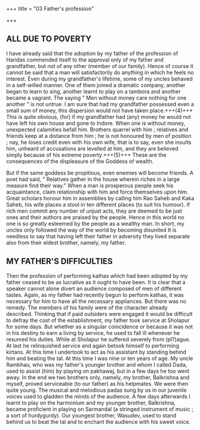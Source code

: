 +++
title = "03 Father's profession"

+++
## ALL DUE TO POVERTY
I have already said that the adoption by my father of the profession of Haridas commended
itself to the approval only of my father and grandfather, but not of any other (member of our family).
Hence of course it cannot be said that a man will satisfactorily do anything in which he feels no
interest. Even during my grandfather's lifetime, some of my uncles behaved in a self-willed manner.
One of them joined a dramatic company, another began to learn to sing, another learnt to play on a
tambora and another became a vagrant. The saying " Men without money care nothing for one
another " is not untrue. I am sure that had my grandfather possessed even a small sum of money,
this dispersion would not have taken place.+++(4)+++ This is quite obvious, (for) if my grandfather had (any)
money he would not have left his own house and gone to Indore. When one is without money,
unexpected calamities befall him. Brothers quarrel with him ; relatives and friends keep at a distance
from him ; he is not honoured by men of position ; nay, he loses credit even with his own wife, that is
to say, even she insults him, unheard of accusations are levelled at him, and they are believed
simply because of his extreme poverty.+++(5)+++ These are the consequences of the displeasure of the
Goddess of wealth. 

But if the same goddess be propitious, even enemies will become friends. A
poet had said, " Relatives gather in the house wherein riches in a large measure find
their way." When a man is prosperous people seek his acquaintance, claim relationship with him
and force themselves upon him. Great scholars honour him in assemblies by calling him Rao Saheb
and Kaka Saheb, his wife places a stool in ten different places (to suit his humour). If rich men
commit any number of unjust acts, they are deemed to be just ones and their authors are praised by
the people. Hence in this world no one is so greatly esteemed by the people as a wealthy man. In
short, my uncles only followed the way of the world by becoming disunited It is needless to say that
having left their father in adversity they lived separate also from their eldest brother, namely, my
father.
## MY FATHER'S DIFFICULTIES
Then the profession of performing kathas which had been adopted by my father ceased to be
as lucrative as it ought to have been. It is clear that a speaker cannot alone divert an audience
composed of men of different tastes. Again, as my father had recently begun to perform kathas, it
was necessary for him to have all the necessary appliances. But there was no remedy. The
members of his family were of the character already described. Thinking that if paid outsiders were
engaged it would be difficult to defray the cost of the establishment, my father took service at
Sholapur for some days. But whether as a singular coincidence or because it was not in his destiny
to earn a living by service, he used to fall ill whenever he resumed his duties. While at Sholapur he
suffered severely from (pl?)ague. At last he relinquished service and again betook himself to performing
kirtans. At this time I undertook to act as his assistant by standing behind him and beating the tal. At
this time I was nine or ten years of age. My uncle Rambhau, who was my father's younger brother
and whom I called Dada, used to assist (him) by playing on pakhawaj, but in a few days he too went
away. In the end we two brothers only, namely, my brother, Balkrishna and myself, proved
serviceable (to our father) as his helpmates. We were then quite young. The musical and melodious
padas sung by us in our juvenile voices used to gladden the minds of the audience. A few days
afterwards I learnt to play on the harmonium and my younger brother, Balkrishna, became proficient
in playing on Sarmandal (a stringed instrument of music ; a sort of hurdygurdy). Our youngest
brother, Wasudev, used to stand behind us to beat the tal and to enchant the audience with his
sweet voice.
